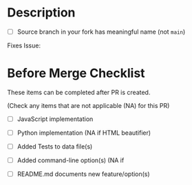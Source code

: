 # Description
- [ ] Source branch in your fork has meaningful name (not `main`)


Fixes Issue: 



# Before Merge Checklist 
These items can be completed after PR is created.

(Check any items that are not applicable (NA) for this PR)

- [ ] JavaScript implementation
- [ ] Python implementation (NA if HTML beautifier)
- [ ] Added Tests to data file(s)
- [ ] Added command-line option(s) (NA if
- [ ] README.md documents new feature/option(s)

